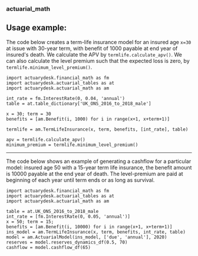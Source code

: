 ### actuarial_math

## Usage example:

The code below creates a term-life insurance model for an insured age `x=30` at issue with 30-year term, with benefit of 1000 payable at end year of insured's death. We calculate the APV by `termlife.calculate_apv()`. We can also calculate the level premium such that the expected loss is zero, by `termlife.minimum_level_premium()`.

```
import actuarydesk.financial_math as fm
import actuarydesk.actuarial_tables as at
import actuarydesk.actuarial_math as am

int_rate = fm.InterestRate(0, 0.04, 'annual')
table = at.table_dictionary['UK_ONS_2016_to_2018_male']

x = 30; term = 30
benefits = [am.Benefit(i, 1000) for i in range(x+1, x+term+1)]

termlife = am.TermLifeInsurance(x, term, benefits, [int_rate], table)

apv = termlife.calculate_apv()
minimum_premium = termlife.minimum_level_premium()
```

---

The code below shows an example of generating a cashflow for a particular model: insured age 50 with a 15-year term life insurance, the benefit amount is 10000 payable at the end year of death. The level-premium are paid at beginning of each year until term ends or as long as survival.

```
import actuarydesk.financial_math as fm
import actuarydesk.actuarial_tables as at
import actuarydesk.actuarial_math as am

table = at.UK_ONS_2016_to_2018_male
int_rate = [fm.InterestRate(0, 0.05, 'annual')]
x = 50; term = 15;
benefits = [am.Benefit(i, 10000) for i in range(x+1, x+term+1)]
ins_model = am.TermLifeInsurance(x, term, benefits, int_rate, table)
model = am.ActuarialModel(ins_model, ['due', 'annual'], 2020)
reserves = model.reserves_dynamics_df(0.5, 70)
cashflow = model.cashflow_df(65)
```

